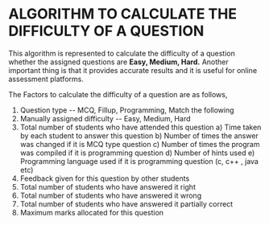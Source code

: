 # ALGORITHM TO CALCULATE THE DIFFICULTY OF A QUESTION

This algorithm is represented to calculate the difficulty of a question whether the assigned questions are **Easy, Medium, Hard.** Another important thing is that it provides accurate results and it is useful for online assessment platforms.

The Factors to calculate the difficulty of a question are as follows,

1. Question type -- MCQ, Fillup, Programming, Match the following
2. Manually assigned difficulty -- Easy, Medium, Hard
3. Total number of students who have attended this question
    a) Time taken by each student to answer this question
    b) Number of times the answer was changed if it is MCQ type question
    c) Number of times the program was compiled if it is programming question
    d) Number of hints used
    e) Programming language used if it is programming question (c, c++ , java etc)
4. Feedback given for this question by other students
5. Total number of students who have answered it right
6. Total number of students who have answered it wrong
7. Total number of students who have answered it partially correct
8. Maximum marks allocated for this question
